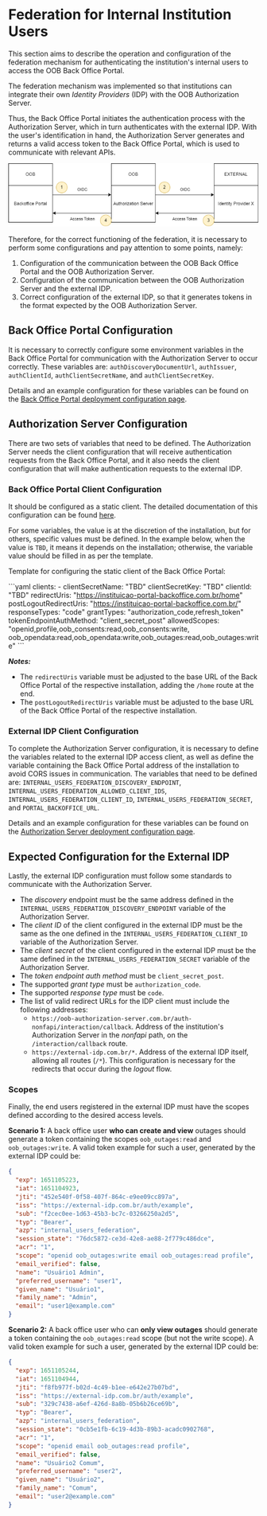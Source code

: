 # Federation for Internal Institution Users

This section aims to describe the operation and configuration of the
federation mechanism for authenticating the institution's internal users
to access the OOB Back Office Portal.

The federation mechanism was implemented so that institutions can integrate their own *Identity Providers* (IDP) with the OOB Authorization Server.

Thus, the Back Office Portal initiates the authentication process with
the Authorization Server, which in turn authenticates with the external IDP.
With the user's identification in hand, the Authorization Server generates and returns
a valid access token to the Back Office Portal, which is used to communicate
with relevant APIs.

![Overview - Federation](imagens/visao-geral-federation.png)

Therefore, for the correct functioning of the federation, it is necessary to perform
some configurations and pay attention to some points, namely:

1. Configuration of the communication between the OOB Back Office Portal and the
   OOB Authorization Server.
2. Configuration of the communication between the OOB Authorization Server and the external IDP.
3. Correct configuration of the external IDP, so that it generates tokens in the format
   expected by the OOB Authorization Server.

## Back Office Portal Configuration

It is necessary to correctly configure some environment variables in the Back Office
Portal for communication with the Authorization Server to occur correctly. These variables are: `authDiscoveryDocumentUrl`, `authIssuer`, `authClientId`, `authClientSecretName`, and `authClientSecretKey`.

Details and an example configuration for these variables can be found on the
[Back Office Portal deployment configuration page](../../deploy/oob-portal-backoffice/readme.md).

## Authorization Server Configuration

There are two sets of variables that need to be defined. The Authorization
Server needs the client configuration that will receive authentication requests from the Back Office Portal, and it also needs the client configuration that will make authentication requests to the external IDP.

### Back Office Portal Client Configuration

It should be configured as a static client. The detailed documentation of this
configuration can be found [here](../../deploy/oob-authorization-server/readme.md#clients).

For some variables, the value is at the discretion of the installation,
but for others, specific values must be defined. In the example below, when the value is `TBD`, it means it depends on the installation; otherwise, the variable value should be filled in as per the template.

Template for configuring the static client of the Back Office Portal:

\```yaml
  clients:
    - clientSecretName: "TBD"
      clientSecretKey: "TBD"
      clientId: "TBD"
      redirectUris: "https://instituicao-portal-backoffice.com.br/home"
      postLogoutRedirectUris: "https://instituicao-portal-backoffice.com.br/"
      responseTypes: "code"
      grantTypes: "authorization_code,refresh_token"
      tokenEndpointAuthMethod: "client_secret_post"
      allowedScopes: "openid,profile,oob_consents:read,oob_consents:write,
      oob_opendata:read,oob_opendata:write,oob_outages:read,oob_outages:write"
\```

***Notes:*** 

- The `redirectUris` variable must be adjusted to the base URL of the
Back Office Portal of the respective installation, adding the `/home` route at
the end.
- The `postLogoutRedirectUris` variable must be adjusted to the base URL of the
Back Office Portal of the respective installation.

### External IDP Client Configuration

To complete the Authorization Server configuration, it is necessary to define the
variables related to the external IDP access client, as well as define the variable
containing the Back Office Portal address of the installation to avoid CORS issues in communication. The variables that need to be defined are: `INTERNAL_USERS_FEDERATION_DISCOVERY_ENDPOINT`, `INTERNAL_USERS_FEDERATION_ALLOWED_CLIENT_IDS`, `INTERNAL_USERS_FEDERATION_CLIENT_ID`, `INTERNAL_USERS_FEDERATION_SECRET`, and
`PORTAL_BACKOFFICE_URL`.

Details and an example configuration for these variables can be found on the
[Authorization Server deployment configuration page](../../deploy/oob-authorization-server/readme.md#additionalvars).

## Expected Configuration for the External IDP

Lastly, the external IDP configuration must follow some standards
to communicate with the Authorization Server.

- The *discovery* endpoint must be the same address defined in the
  `INTERNAL_USERS_FEDERATION_DISCOVERY_ENDPOINT` variable of the Authorization Server.
- The *client ID* of the client configured in the external IDP must be the same as the one defined
  in the `INTERNAL_USERS_FEDERATION_CLIENT_ID` variable of the Authorization Server.
- The *client secret* of the client configured in the external IDP must be the same
  defined in the `INTERNAL_USERS_FEDERATION_SECRET` variable of the Authorization
  Server.
- The *token endpoint auth method* must be `client_secret_post`.
- The supported *grant type* must be `authorization_code`.
- The supported *response type* must be `code`.
- The list of valid redirect URLs for the IDP client must include the following addresses:
  - `https://oob-authorization-server.com.br/auth-nonfapi/interaction/callback`.
   Address of the institution's Authorization Server in the *nonfapi* path, on the
   `/interaction/callback` route.
  - `https://external-idp.com.br/*`. Address of the external IDP itself,
   allowing all routes (`/*`). This configuration is necessary for the
   redirects that occur during the *logout* flow.

### Scopes

Finally, the end users registered in the external IDP must have the scopes
defined according to the desired access levels.

**Scenario 1:**  A back office user **who can create and view** outages
should generate a token containing the scopes `oob_outages:read` and
`oob_outages:write`. A valid token example for such a user, generated by
the external IDP could be:

```json
{
  "exp": 1651105223,
  "iat": 1651104923,
  "jti": "452e540f-0f58-407f-864c-e9ee09cc897a",
  "iss": "https://external-idp.com.br/auth/example",
  "sub": "f2cec0ee-1d63-45b3-bc7c-03266250a2d5",
  "typ": "Bearer",
  "azp": "internal_users_federation",
  "session_state": "76dc5872-ce3d-42e8-ae88-2f779c486dce",
  "acr": "1",
  "scope": "openid oob_outages:write email oob_outages:read profile",
  "email_verified": false,
  "name": "Usuário1 Admin",
  "preferred_username": "user1",
  "given_name": "Usuário1",
  "family_name": "Admin",
  "email": "user1@example.com"
}
```

**Scenario 2:** A back office user who can **only view outages**
should generate a token containing the `oob_outages:read` scope (but not the
write scope). A valid token example for such a user, generated by the external IDP could be:

```json
{
  "exp": 1651105244,
  "iat": 1651104944,
  "jti": "f8fb977f-b02d-4c49-b1ee-e642e27b07bd",
  "iss": "https://external-idp.com.br/auth/example",
  "sub": "329c7438-a6ef-426d-8a8b-05b6b26ce69b",
  "typ": "Bearer",
  "azp": "internal_users_federation",
  "session_state": "0cb5e1fb-6c19-4d3b-89b3-acadc0902768",
  "acr": "1",
  "scope": "openid email oob_outages:read profile",
  "email_verified": false,
  "name": "Usuário2 Comum",
  "preferred_username": "user2",
  "given_name": "Usuário2",
  "family_name": "Comum",
  "email": "user2@example.com"
}
```
